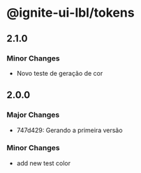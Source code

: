 # @ignite-ui-lbl/tokens

## 2.1.0

### Minor Changes

- Novo teste de geração de cor

## 2.0.0

### Major Changes

- 747d429: Gerando a primeira versão

### Minor Changes

- add new test color
